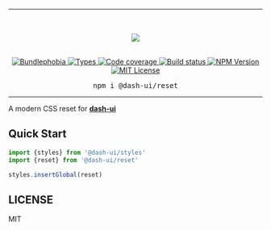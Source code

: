 <hr>
<div align="center">
  <br/>
  <br/>
  <img src='https://github.com/dash-ui/styles/raw/master/assets/logo.png'/>
  <br/>
  <br/>
</div>

<p align="center">
  <a href="https://bundlephobia.com/result?p=@dash-ui/reset">
    <img alt="Bundlephobia" src="https://img.shields.io/bundlephobia/minzip/@dash-ui/reset?style=for-the-badge&labelColor=24292e">
  </a>
  <a aria-label="Types" href="https://www.npmjs.com/package/@dash-ui/reset">
    <img alt="Types" src="https://img.shields.io/npm/types/@dash-ui/reset?style=for-the-badge&labelColor=24292e">
  </a>
  <a aria-label="Code coverage report" href="https://codecov.io/gh/dash-ui/reset">
    <img alt="Code coverage" src="https://img.shields.io/codecov/c/gh/dash-ui/reset?style=for-the-badge&labelColor=24292e">
  </a>
  <a aria-label="Build status" href="https://travis-ci.org/dash-ui/reset">
    <img alt="Build status" src="https://img.shields.io/travis/dash-ui/reset?style=for-the-badge&labelColor=24292e">
  </a>
  <a aria-label="NPM version" href="https://www.npmjs.com/package/@dash-ui/reset">
    <img alt="NPM Version" src="https://img.shields.io/npm/v/@dash-ui/reset?style=for-the-badge&labelColor=24292e">
  </a>
  <a aria-label="License" href="https://jaredlunde.mit-license.org/">
    <img alt="MIT License" src="https://img.shields.io/npm/l/@dash-ui/reset?style=for-the-badge&labelColor=24292e">
  </a>
</p>

<pre align="center">npm i @dash-ui/reset</pre>
<hr>

A modern CSS reset for [**dash-ui**](https://github.com/dash-ui/styles)

## Quick Start

```js
import {styles} from '@dash-ui/styles'
import {reset} from '@dash-ui/reset'

styles.insertGlobal(reset)
```

## LICENSE

MIT
